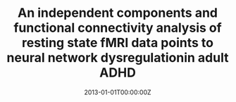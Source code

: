 ---
title: "An independent components and functional connectivity analysis of resting state fMRI data points to neural network dysregulationin adult ADHD"
authors:
- Elseline Hoekzema
- Susana Carmona
- J Antoni Ramos Quiroga
- Vanesa Richarte Fernández
- Rosa Bosch
- Juan Carlos Soliva
- Mariana Rovira
- Antonio Bulbena
- Adolf Tobeña
- Miguel Casas
- Oscar Vilarroya
date: "2013-01-01T00:00:00Z"
doi: ""
publishDate: "2013-01-01T00:00:00Z"
publication_types: ["2"]
publication: "In *Human Brain Mapping*"
tags:
- Others
featured: false
links:
- name: Link
  url: https://pubmed.ncbi.nlm.nih.gov/23417778/
---